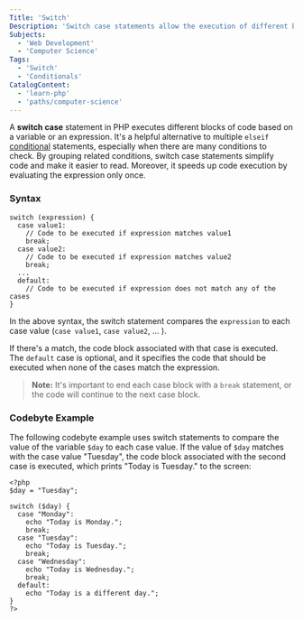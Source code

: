 ```yaml
---
Title: 'Switch'
Description: 'Switch case statements allow the execution of different blocks of code based on the value of a variable or expression.'
Subjects:
  - 'Web Development'
  - 'Computer Science'
Tags:
  - 'Switch'
  - 'Conditionals'
CatalogContent:
  - 'learn-php'
  - 'paths/computer-science'
---
```


A **switch case** statement in PHP executes different blocks of code based on a variable or an expression. It's a helpful alternative to multiple `elseif` [conditional](https://www.codecademy.com/resources/docs/php/conditionals) statements, especially when there are many conditions to check. By grouping related conditions, switch case statements simplify code and make it easier to read. Moreover, it speeds up code execution by evaluating the expression only once.

### Syntax

```pseudo
switch (expression) {
  case value1:
    // Code to be executed if expression matches value1
    break;
  case value2:
    // Code to be executed if expression matches value2
    break;
  ...
  default:
    // Code to be executed if expression does not match any of the cases
}
```

In the above syntax, the switch statement compares the `expression` to each case value (`case value1`, `case value2`, ... ).

If there's a match, the code block associated with that case is executed. The `default` case is optional, and it specifies the code that should be executed when none of the cases match the expression.

> **Note:** It's important to end each case block with a `break` statement, or the code will continue to the next case block.

### Codebyte Example

The following codebyte example uses switch statements to compare the value of the variable `$day` to each case value. If the value of `$day` matches with the case value "Tuesday", the code block associated with the second case is executed, which prints "Today is Tuesday." to the screen:

```codebyte/php
<?php
$day = "Tuesday";

switch ($day) {
  case "Monday":
    echo "Today is Monday.";
    break;
  case "Tuesday":
    echo "Today is Tuesday.";
    break;
  case "Wednesday":
    echo "Today is Wednesday.";
    break;
  default:
    echo "Today is a different day.";
}
?>
```
